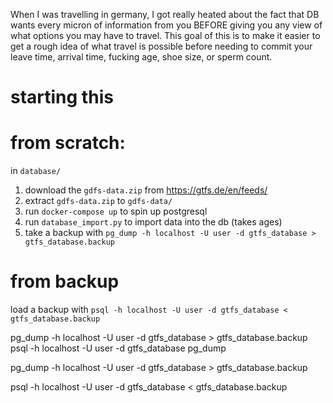 When I was travelling in germany, I got really heated about the fact that DB wants every micron of information from you BEFORE giving you any view of what options you may have to travel. This goal of this is to make it easier to get a rough idea of what travel is possible before needing to commit your leave time, arrival time, fucking age, shoe size, or sperm count.


# starting this

# from scratch:
in `database/`
1. download the `gdfs-data.zip` from https://gtfs.de/en/feeds/
2. extract `gdfs-data.zip` to `gdfs-data/`
3. run `docker-compose up` to spin up postgresql
4. run `database_import.py` to import data into the db (takes ages)
5. take a backup with `pg_dump -h localhost -U user -d gtfs_database > gtfs_database.backup`

# from backup
load a backup with `psql -h localhost -U user -d gtfs_database < gtfs_database.backup`

pg_dump -h localhost -U user -d gtfs_database > gtfs_database.backup
psql -h localhost -U user -d gtfs_database
pg_dump

pg_dump -h localhost -U user -d gtfs_database > gtfs_database.backup

psql -h localhost -U user -d gtfs_database < gtfs_database.backup